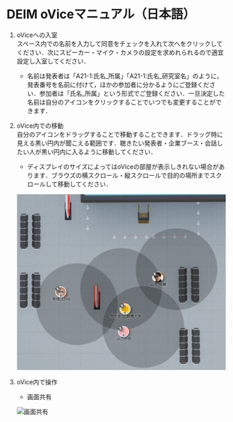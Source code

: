 # DEIM oViceマニュアル（日本語）

1. oViceへの入室<br>
   スペース内での名前を入力して同意をチェックを入れて次へをクリックしてください．次にスピーカー・マイク・カメラの設定を求めれられるので適宜設定し入室してください．<br>
     * 名前は発表者は「A21-1:氏名_所属」「A21-1:氏名_研究室名」のように，発表番号を名前に付けて，ほかの参加者に分かるようにご登録ください．参加者は「氏名_所属」という形式でご登録ください．一旦決定した名前は自分のアイコンをクリックすることでいつでも変更することができます．
2. oVice内での移動<br>
   自分のアイコンをドラッグすることで移動することできます．ドラッグ時に見える黒い円内が聞こえる範囲です．聴きたい発表者・企業ブース・会話したい人が黒い円内に入るように移動してください．
   * ディスプレイのサイズによってはoViceの部屋が表示しきれない場合があります．ブラウズの横スクロール・縦スクロールで目的の場所までスクロールして移動してください．
   
   ![移動](img/ovice_move.png)

3. oVice内で操作<br>
   * 画面共有
   
   ![画面共有](img/ovice_share.png)
